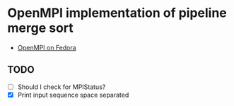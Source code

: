 # OpenMPI implementation of pipeline merge sort

- [OpenMPI on Fedora](https://brandonrozek.com/blog/openmpi-fedora/)

## TODO

- [ ] Should I check for MPIStatus?
- [x] Print input sequence space separated
